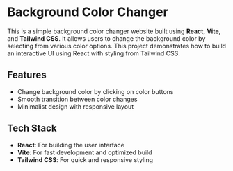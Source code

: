 # Background Color Changer

This is a simple background color changer website built using **React**, **Vite**, and **Tailwind CSS**. It allows users to change the background color by selecting from various color options. This project demonstrates how to build an interactive UI using React with styling from Tailwind CSS.

## Features

- Change background color by clicking on color buttons
- Smooth transition between color changes
- Minimalist design with responsive layout

## Tech Stack

- **React**: For building the user interface
- **Vite**: For fast development and optimized build
- **Tailwind CSS**: For quick and responsive styling
